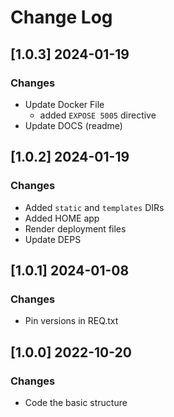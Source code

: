 # Change Log

## [1.0.3] 2024-01-19
### Changes

- Update Docker File
  - added `EXPOSE 5005` directive 
- Update DOCS (readme) 

## [1.0.2] 2024-01-19 
### Changes

- Added `static` and `templates` DIRs
- Added HOME app
- Render deployment files 
- Update DEPS  

## [1.0.1] 2024-01-08
### Changes

- Pin versions in REQ.txt

## [1.0.0] 2022-10-20
### Changes

- Code the basic structure


